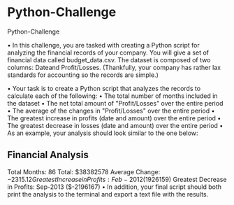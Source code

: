 # Python-Challenge
Python-Challenge

•  In this challenge, you are tasked with creating a Python script for analyzing the financial records of your company. You will give a set of financial data called budget_data.csv. The dataset is composed of two columns: Dateand Profit/Losses. (Thankfully, your company has rather lax standards for accounting so the records are simple.)

•  Your task is to create a Python script that analyzes the records to calculate each of the following:
•	The total number of months included in the dataset
•	The net total amount of "Profit/Losses" over the entire period
•	The average of the changes in "Profit/Losses" over the entire period
•	The greatest increase in profits (date and amount) over the entire period
•	The greatest decrease in losses (date and amount) over the entire period
•  As an example, your analysis should look similar to the one below:

Financial Analysis
----------------------------
Total Months: 86
Total: $38382578
Average  Change: $-2315.12
Greatest Increase in Profits: Feb-2012 ($1926159)
Greatest Decrease in Profits: Sep-2013 ($-2196167)
•  In addition, your final script should both print the analysis to the terminal and export a text file with the results.
